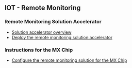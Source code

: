 ## IOT - Remote Monitoring


### Remote Monitoring Solution Accelerator

- [Solution accelerator overview](https://docs.microsoft.com/en-us/azure/iot-accelerators/about-iot-accelerators)
- [Deploy the remote monitoring solution accelerator](https://docs.microsoft.com/en-us/azure/iot-accelerators/quickstart-remote-monitoring-deploy)

### Instructions for the MX Chip

- [Configure the remote monitoring solution for the MX Chip](https://docs.microsoft.com/en-us/azure/iot-accelerators/iot-accelerators-arduino-iot-devkit-az3166-devkit-remote-monitoring-v2)
